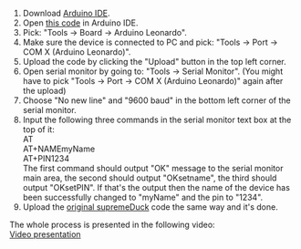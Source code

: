 1. Download [Arduino IDE](https://www.arduino.cc/en/Main/Software).  
2. Open [this code](https://github.com/michalmonday/supremeDuck/blob/master/source/bluetooth%20customization/btSerial.ino) in Arduino IDE.   
3. Pick: "Tools -> Board -> Arduino Leonardo".  
4. Make sure the device is connected to PC and pick: "Tools -> Port -> COM X (Arduino Leonardo)".  
5. Upload the code by clicking the "Upload" button in the top left corner.  
6. Open serial monitor by going to: "Tools -> Serial Monitor". (You might have to pick "Tools -> Port -> COM X (Arduino Leonardo)" again after the upload)  
7. Choose "No new line" and "9600 baud" in the bottom left corner of the serial monitor.  
8. Input the following three commands in the serial monitor text box at the top of it:  
    AT  
    AT+NAMEmyName  
    AT+PIN1234  
The first command should output "OK" message to the serial monitor main area, the second should output "OKsetname", the third should output "OKsetPIN". If that's the output then the name of the device has been successfully changed to "myName" and the pin to "1234".  
9. Upload the [original supremeDuck](https://github.com/michalmonday/supremeDuck/blob/master/source/supremeDuck.ino) code the same way and it's done.  

The whole process is presented in the following video:  
[Video presentation](https://www.youtube.com/watch?v=KsuUSxYfdU8&index=4&t=21s&list=PLnVVAaZSdNGtcMunS1_Wy3smTZLlzIaV2)




